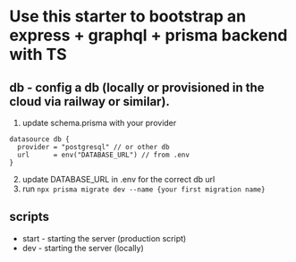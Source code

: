 # Use this starter to bootstrap an express + graphql + prisma backend with TS

## db - config a db (locally or provisioned in the cloud via railway or similar). 
1. update schema.prisma with your provider
```prisma
datasource db {
  provider = "postgresql" // or other db
  url      = env("DATABASE_URL") // from .env
}
```
2. update DATABASE_URL in .env for the correct db url
3. run ```npx prisma migrate dev --name {your first migration name}```

## scripts
- start - starting the server (production script)
- dev - starting the server (locally)


